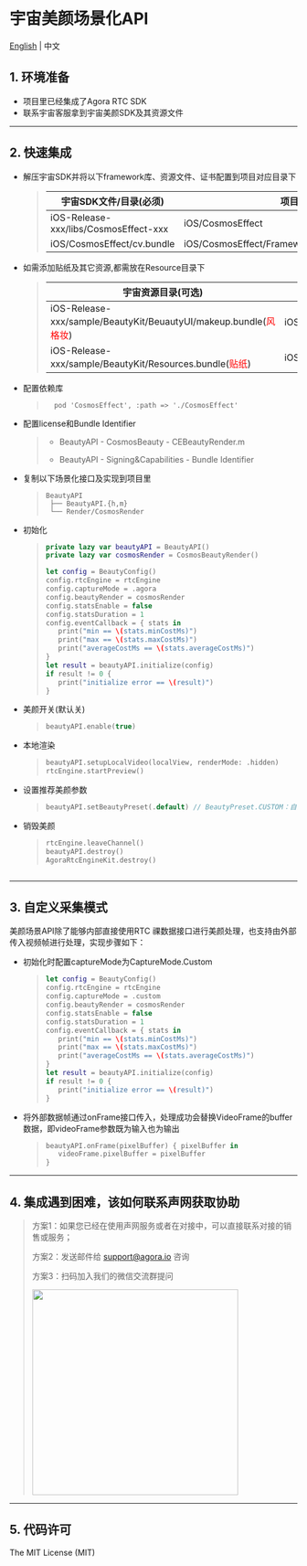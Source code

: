 # 宇宙美颜场景化API

[English](README.md) | 中文

## 1. 环境准备
- 项目里已经集成了Agora RTC SDK
- 联系宇宙客服拿到宇宙美颜SDK及其资源文件

---

## 2. 快速集成
- 解压宇宙SDK并将以下framework库、资源文件、证书配置到项目对应目录下

  	> | 宇宙SDK文件/目录(必须)                                | 项目目录                            |
	> |-----------------------------------------------|---------------------------------|
	> | iOS-Release-xxx/libs/CosmosEffect-xxx                       | iOS/CosmosEffect           |
	> | iOS/CosmosEffect/cv.bundle    | iOS/CosmosEffect/Frameworks/Resources/cv.bundle          |


- 如需添加贴纸及其它资源,都需放在Resource目录下

	> | 宇宙资源目录(可选)                                 | 项目目录                            |
	> |-----------------------------------------------|---------------------------------|
	> | iOS-Release-xxx/sample/BeautyKit/BeuautyUI/makeup.bundle(<span style="color:red;">风格妆</span>)                      | iOS/CosmosEffect/Frameworks/Resources/makeup.bundle          |
	> | iOS-Release-xxx/sample/BeautyKit/Resources.bundle(<span style="color:red;">贴纸</span>)   | iOS/CosmosEffect/Frameworks/Resources/Resources.bundle         

- 配置依赖库

	>```podfile
	>	pod 'CosmosEffect', :path => './CosmosEffect'
	>```

- 配置license和Bundle Identifier

	 > - BeautyAPI
	   	 - CosmosBeauty
	    	- CEBeautyRender.m
	 >
	 > - BeautyAPI
	  	 - Signing&Capabilities
	    	- Bundle Identifier
    

- 复制以下场景化接口及实现到项目里

	>```
	>BeautyAPI
	>  ├── BeautyAPI.{h,m}
	>  └── Render/CosmosRender
	>```

- 初始化

	>```swift
	>private lazy var beautyAPI = BeautyAPI()
	>private lazy var cosmosRender = CosmosBeautyRender()
	>
	>let config = BeautyConfig()
	>config.rtcEngine = rtcEngine
	>config.captureMode = .agora
	>config.beautyRender = cosmosRender
	>config.statsEnable = false
	>config.statsDuration = 1
	>config.eventCallback = { stats in
	>    print("min == \(stats.minCostMs)")
	>    print("max == \(stats.maxCostMs)")
	>    print("averageCostMs == \(stats.averageCostMs)")
	>}
	>let result = beautyAPI.initialize(config)
	>if result != 0 {
	>    print("initialize error == \(result)")
	>}
	>```

- 美颜开关(默认关)

	>```swift
	>beautyAPI.enable(true)
	>```

- 本地渲染

	>```swift
	>beautyAPI.setupLocalVideo(localView, renderMode: .hidden)
	>rtcEngine.startPreview()
	>```

- 设置推荐美颜参数
	>```swift
	>beautyAPI.setBeautyPreset(.default) // BeautyPreset.CUSTOM：自己实现美颜参数
	>```

- 销毁美颜

	>```swift
	>rtcEngine.leaveChannel()
	>beautyAPI.destroy()
	>AgoraRtcEngineKit.destroy()
	```
---

## 3. 自定义采集模式
美颜场景API除了能够内部直接使用RTC 祼数据接口进行美颜处理，也支持由外部传入视频帧进行处理，实现步骤如下：

- 初始化时配置captureMode为CaptureMode.Custom

	>```swift
	>let config = BeautyConfig()
	>config.rtcEngine = rtcEngine
	>config.captureMode = .custom
	>config.beautyRender = cosmosRender
	>config.statsEnable = false
	>config.statsDuration = 1
	>config.eventCallback = { stats in
	>    print("min == \(stats.minCostMs)")
	>    print("max == \(stats.maxCostMs)")
	>    print("averageCostMs == \(stats.averageCostMs)")
	>}
	>let result = beautyAPI.initialize(config)
	>if result != 0 {
	>    print("initialize error == \(result)")
	>}
	>```
	
- 将外部数据帧通过onFrame接口传入，处理成功会替换VideoFrame的buffer数据，即videoFrame参数既为输入也为输出

	>```swift
	>beautyAPI.onFrame(pixelBuffer) { pixelBuffer in
	>    videoFrame.pixelBuffer = pixelBuffer
	>}
	>```
---

## 4. 集成遇到困难，该如何联系声网获取协助

> 方案1：如果您已经在使用声网服务或者在对接中，可以直接联系对接的销售或服务；
>
> 方案2：发送邮件给 [support@agora.io](mailto:support@agora.io) 咨询
>
> 方案3：扫码加入我们的微信交流群提问
>
> <img src="https://download.agora.io/demo/release/SDHY_QA.jpg" width="360" height="360">
---

## 5. 代码许可

The MIT License (MIT)